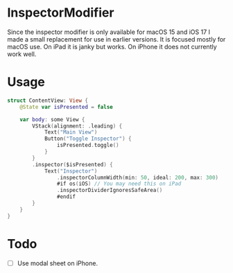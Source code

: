 # InspectorModifier

Since the inspector modifier is only available for macOS 15 and iOS 17 I made a
small replacement for use in earlier versions. It is focused mostly for macOS
use. On iPad it is janky but works. On iPhone it does not currently work well.

# Usage 

```swift 
struct ContentView: View {
    @State var isPresented = false

    var body: some View {
        VStack(alignment: .leading) {
            Text("Main View")
            Button("Toggle Inspector") {
                isPresented.toggle()
            }
        }
        .inspector($isPresented) {
            Text("Inspector")
                .inspectorColumnWidth(min: 50, ideal: 200, max: 300)
                #if os(iOS) // You may need this on iPad
                .inspectorDividerIgnoresSafeArea()
                #endif
        }
    }
}
```

# Todo

- [ ] Use modal sheet on iPhone.


